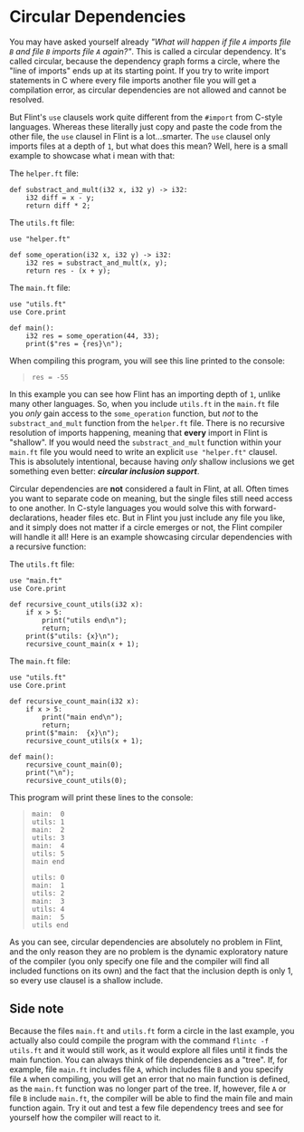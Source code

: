 # Circular Dependencies

You may have asked yourself already _"What will happen if file `A` imports file `B` and file `B` imports file `A` again?"_. This is called a circular dependency. It's called circular, because the dependency graph forms a circle, where the "line of imports" ends up at its starting point. If you try to write import statements in C where every file imports another file you will get a compilation error, as circular dependencies are not allowed and cannot be resolved.

But Flint's `use` clausels work quite different from the `#import` from C-style languages. Whereas these literally just copy and paste the code from the other file, the `use` clausel in Flint is a lot...smarter. The `use` clausel only imports files at a depth of `1`, but what does this mean? Well, here is a small example to showcase what i mean with that:

The `helper.ft` file:

```ft
def substract_and_mult(i32 x, i32 y) -> i32:
    i32 diff = x - y;
    return diff * 2;
```

The `utils.ft` file:

```ft
use "helper.ft"

def some_operation(i32 x, i32 y) -> i32:
    i32 res = substract_and_mult(x, y);
    return res - (x + y);
```

The `main.ft` file:

```ft
use "utils.ft"
use Core.print

def main():
    i32 res = some_operation(44, 33);
    print($"res = {res}\n");
```

When compiling this program, you will see this line printed to the console:

> ```
> res = -55
> ```

In this example you can see how Flint has an importing depth of `1`, unlike many other languages. So, when you include `utils.ft` in the `main.ft` file you _only_ gain access to the `some_operation` function, but _not_ to the `substract_and_mult` function from the `helper.ft` file. There is no recursive resolution of imports happening, meaning that **every** import in Flint is "shallow". If you would need the `substract_and_mult` function within your `main.ft` file you would need to write an explicit `use "helper.ft"` clausel. This is absolutely intentional, because having _only_ shallow inclusions we get something even better: **_circular inclusion support_**.

Circular dependencies are **not** considered a fault in Flint, at all. Often times you want to separate code on meaning, but the single files still need access to one another. In C-style languages you would solve this with forward-declarations, header files etc. But in Flint you just include any file you like, and it simply does not matter if a circle emerges or not, the Flint compiler will handle it all! Here is an example showcasing circular dependencies with a recursive function:

The `utils.ft` file:

```ft
use "main.ft"
use Core.print

def recursive_count_utils(i32 x):
    if x > 5:
        print("utils end\n");
        return;
    print($"utils: {x}\n");
    recursive_count_main(x + 1);
```

The `main.ft` file:

```ft
use "utils.ft"
use Core.print

def recursive_count_main(i32 x):
    if x > 5:
        print("main end\n");
        return;
    print($"main:  {x}\n");
    recursive_count_utils(x + 1);

def main():
    recursive_count_main(0);
    print("\n");
    recursive_count_utils(0);
```

This program will print these lines to the console:

> ```
> main:  0
> utils: 1
> main:  2
> utils: 3
> main:  4
> utils: 5
> main end
>
> utils: 0
> main:  1
> utils: 2
> main:  3
> utils: 4
> main:  5
> utils end
> ```

As you can see, circular dependencies are absolutely no problem in Flint, and the only reason they are no problem is the dynamic exploratory nature of the compiler (you only specify one file and the compiler will find all included functions on its own) and the fact that the inclusion depth is only 1, so every use clausel is a shallow include.

## Side note

Because the files `main.ft` and `utils.ft` form a circle in the last example, you actually also could compile the program with the command `flintc -f utils.ft` and it would still work, as it would explore all files until it finds the main function. You can always think of file dependencies as a "tree". If, for example, file `main.ft` includes file `A`, which includes file `B` and you specify file `A` when compiling, you will get an error that no main function is defined, as the `main.ft` function was no longer part of the tree. If, however, file `A` or file `B` include `main.ft`, the compiler will be able to find the main file and main function again. Try it out and test a few file dependency trees and see for yourself how the compiler will react to it.
